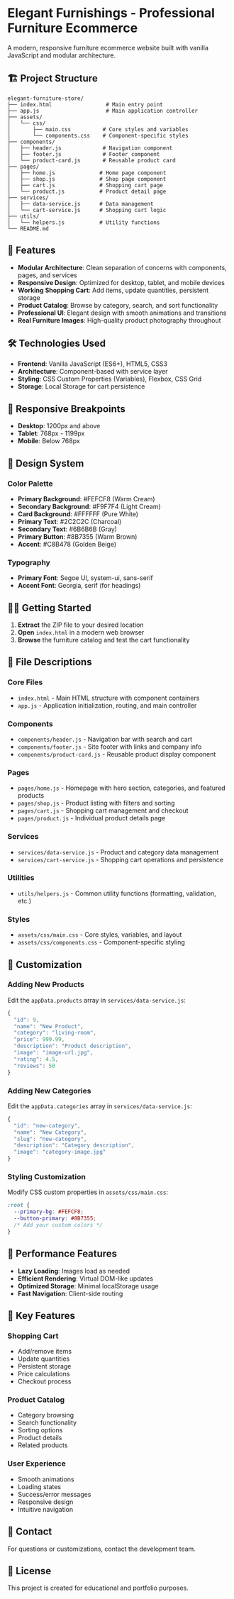 # Elegant Furnishings - Professional Furniture Ecommerce

A modern, responsive furniture ecommerce website built with vanilla JavaScript and modular architecture.

## 🏗️ Project Structure

```
elegant-furniture-store/
├── index.html                 # Main entry point
├── app.js                     # Main application controller
├── assets/
│   └── css/
│       ├── main.css          # Core styles and variables
│       └── components.css    # Component-specific styles
├── components/
│   ├── header.js             # Navigation component
│   ├── footer.js             # Footer component
│   └── product-card.js       # Reusable product card
├── pages/
│   ├── home.js              # Home page component
│   ├── shop.js              # Shop page component
│   ├── cart.js              # Shopping cart page
│   └── product.js           # Product detail page
├── services/
│   ├── data-service.js      # Data management
│   └── cart-service.js      # Shopping cart logic
├── utils/
│   └── helpers.js           # Utility functions
└── README.md
```

## 🚀 Features

- **Modular Architecture**: Clean separation of concerns with components, pages, and services
- **Responsive Design**: Optimized for desktop, tablet, and mobile devices
- **Working Shopping Cart**: Add items, update quantities, persistent storage
- **Product Catalog**: Browse by category, search, and sort functionality
- **Professional UI**: Elegant design with smooth animations and transitions
- **Real Furniture Images**: High-quality product photography throughout

## 🛠️ Technologies Used

- **Frontend**: Vanilla JavaScript (ES6+), HTML5, CSS3
- **Architecture**: Component-based with service layer
- **Styling**: CSS Custom Properties (Variables), Flexbox, CSS Grid
- **Storage**: Local Storage for cart persistence

## 📱 Responsive Breakpoints

- **Desktop**: 1200px and above
- **Tablet**: 768px - 1199px
- **Mobile**: Below 768px

## 🎨 Design System

### Color Palette
- **Primary Background**: #FEFCF8 (Warm Cream)
- **Secondary Background**: #F9F7F4 (Light Cream)
- **Card Background**: #FFFFFF (Pure White)
- **Primary Text**: #2C2C2C (Charcoal)
- **Secondary Text**: #6B6B6B (Gray)
- **Primary Button**: #8B7355 (Warm Brown)
- **Accent**: #C8B478 (Golden Beige)

### Typography
- **Primary Font**: Segoe UI, system-ui, sans-serif
- **Accent Font**: Georgia, serif (for headings)

## 🏃‍♂️ Getting Started

1. **Extract** the ZIP file to your desired location
2. **Open** `index.html` in a modern web browser
3. **Browse** the furniture catalog and test the cart functionality

## 📄 File Descriptions

### Core Files
- `index.html` - Main HTML structure with component containers
- `app.js` - Application initialization, routing, and main controller

### Components
- `components/header.js` - Navigation bar with search and cart
- `components/footer.js` - Site footer with links and company info
- `components/product-card.js` - Reusable product display component

### Pages
- `pages/home.js` - Homepage with hero section, categories, and featured products
- `pages/shop.js` - Product listing with filters and sorting
- `pages/cart.js` - Shopping cart management and checkout
- `pages/product.js` - Individual product details page

### Services
- `services/data-service.js` - Product and category data management
- `services/cart-service.js` - Shopping cart operations and persistence

### Utilities
- `utils/helpers.js` - Common utility functions (formatting, validation, etc.)

### Styles
- `assets/css/main.css` - Core styles, variables, and layout
- `assets/css/components.css` - Component-specific styling

## 🔧 Customization

### Adding New Products
Edit the `appData.products` array in `services/data-service.js`:

```javascript
{
  "id": 9,
  "name": "New Product",
  "category": "living-room",
  "price": 999.99,
  "description": "Product description",
  "image": "image-url.jpg",
  "rating": 4.5,
  "reviews": 50
}
```

### Adding New Categories
Edit the `appData.categories` array in `services/data-service.js`:

```javascript
{
  "id": "new-category",
  "name": "New Category",
  "slug": "new-category",
  "description": "Category description",
  "image": "category-image.jpg"
}
```

### Styling Customization
Modify CSS custom properties in `assets/css/main.css`:

```css
:root {
  --primary-bg: #FEFCF8;
  --button-primary: #8B7355;
  /* Add your custom colors */
}
```

## 🚀 Performance Features

- **Lazy Loading**: Images load as needed
- **Efficient Rendering**: Virtual DOM-like updates
- **Optimized Storage**: Minimal localStorage usage
- **Fast Navigation**: Client-side routing

## 🌟 Key Features

### Shopping Cart
- Add/remove items
- Update quantities
- Persistent storage
- Price calculations
- Checkout process

### Product Catalog
- Category browsing
- Search functionality
- Sorting options
- Product details
- Related products

### User Experience
- Smooth animations
- Loading states
- Success/error messages
- Responsive design
- Intuitive navigation

## 📧 Contact

For questions or customizations, contact the development team.

## 📄 License

This project is created for educational and portfolio purposes.
